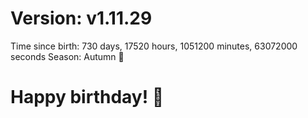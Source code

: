 # Version: v1.11.29
Time since birth: 730 days, 17520 hours, 1051200 minutes, 63072000 seconds
Season: Autumn 🍁
# Happy birthday! 🎂
